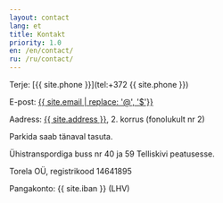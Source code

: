 ```yaml
---
layout: contact
lang: et
title: Kontakt
priority: 1.0
en: /en/contact/
ru: /ru/contact/
---
```


Terje: [{{ site.phone }}](tel:+372 {{ site.phone }})

E-post: [{{ site.email | replace: '@', '$'}}](mailto)

Aadress: [{{ site.address }}](https://goo.gl/maps/7bTMkBvk7YN2), 2. korrus (fonolukult nr 2)

Parkida saab tänaval tasuta.

Ühistranspordiga buss nr 40 ja 59 Telliskivi peatusesse. 

Torela OÜ, registrikood 14641895

Pangakonto: {{ site.iban }} (LHV)
